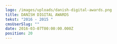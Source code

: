 ```yaml
---
logo: /images/uploads/danish-digital-awards.png
title: DANISH DIGITAL AWARDS
tekst: "2016 - 2015 "
cmsUserSlug: ""
date: 2016-03-07T00:00:00.000Z
position: 20
---
```


